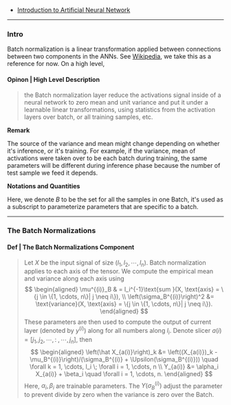 - [Introduction to Artificial Neural Network](Introduction%20to%20Artificial%20Neural%20Network.md)


---
### **Intro**

Batch normalization is a linear transformation applied between connections between two components in the ANNs. 
See [Wikipedia](https://en.wikipedia.org/wiki/Batch_normalization), we take this as a reference for now. 
On a high level, 

#### **Opinon | High Level Description**
> the Batch normalization layer reduce the activations signal inside of a neural network to zero mean and unit variance and put it under a learnable linear transformations, using statistics from the activation layers over batch, or all training samples, etc. 

**Remark**

The source of the variance and mean might change depending on whether it's inference, or it's training. 
For example, if the variance, mean of activations were taken over to be each batch during training, the same parameters will be different during inference phase because the number of test sample we feed it depends. 

**Notations and Quantities**

Here, we denote $B$ to be the set for all the samples in one Batch, it's used as a subscript to parameterize parameters that are specific to a batch. 


---
### **The Batch Normalizations**



#### **Def | The Batch Normalizations Component**
> Let $X$ be the input signal of size $(l_1, l_2, \cdots, l_n)$. 
> Batch normalization applies to each axis of the tensor. 
> We compute the empirical mean and variance along each axis using 
> $$
> \begin{aligned}
>     \mu^{(i)}_B & = l_i^{-1}\text{sum }(X, \text{axis} = \{j \in \{1, \cdots, n\}| j \neq i\}), 
>     \\
>     \left(\sigma_B^{(i)}\right)^2 &= \text{variance}(X, \text{axis} = \{j \in \{1, \cdots, n\}| j \neq i\}). 
> \end{aligned}
> $$
> These parameters are then used to compute the output of current layer (denoted by $y^{(i)}$) along for all numbers along $l_i$. Denote slicer $a(i) = [j_1, j_2,\cdots, :\; , \cdots, j_n]$, then 
> $$
> \begin{aligned}
>     \left(\hat X_{a(i)}\right)_k &= \left((X_{a(i)})_k - \mu_B^{(i)}\right)/(\sigma_B^{(i)} + \Upsilon(\sigma_B^{(i)})) \quad 
>     \forall k = 1, \cdots, l_i \; \forall i = 1, \cdots, n
>     \\
>     Y_{a(i)} &=  \alpha_i X_{a(i)} + \beta_i \quad \forall i = 1, \cdots, n. 
> \end{aligned}
> $$
> Here, $\alpha_i, \beta_i$ are trainable parameters. 
> The $\Upsilon(\sigma_B^{(i)})$ adjust the parameter to prevent divide by zero when the variance is zero over the Batch. 

